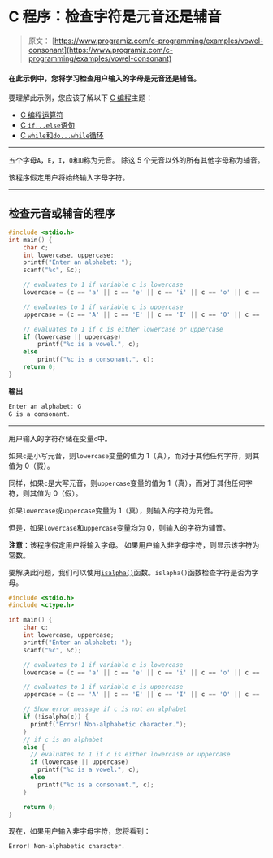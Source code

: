 # C 程序：检查字符是元音还是辅音

> 原文： [https://www.programiz.com/c-programming/examples/vowel-consonant](https://www.programiz.com/c-programming/examples/vowel-consonant)

#### 在此示例中，您将学习检查用户输入的字母是元音还是辅音。

要理解此示例，您应该了解以下 [C 编程](/c-programming "C tutorial")主题：

*   [C 编程运算符](/c-programming/c-operators)
*   [C `if...else`语句](/c-programming/c-if-else-statement)
*   [C `while`和`do...while`循环](/c-programming/c-do-while-loops)

* * *

五个字母`A`，`E`，`I`，`O`和`U`称为元音。 除这 5 个元音以外的所有其他字母称为辅音。

该程序假定用户将始终输入字母字符。

* * *

## 检查元音或辅音的程序

```c
#include <stdio.h>
int main() {
    char c;
    int lowercase, uppercase;
    printf("Enter an alphabet: ");
    scanf("%c", &c);

    // evaluates to 1 if variable c is lowercase
    lowercase = (c == 'a' || c == 'e' || c == 'i' || c == 'o' || c == 'u');

    // evaluates to 1 if variable c is uppercase
    uppercase = (c == 'A' || c == 'E' || c == 'I' || c == 'O' || c == 'U');

    // evaluates to 1 if c is either lowercase or uppercase
    if (lowercase || uppercase)
        printf("%c is a vowel.", c);
    else
        printf("%c is a consonant.", c);
    return 0;
} 
```

**输出**

```c
Enter an alphabet: G
G is a consonant. 
```

* * *

用户输入的字符存储在变量`c`中。

如果`c`是小写元音，则`lowercase`变量的值为 1（真），而对于其他任何字符，则其值为 0（假）。

同样，如果`c`是大写元音，则`uppercase`变量的值为 1（真），而对于其他任何字符，则其值为 0（假）。

如果`lowercase`或`uppercase`变量为 1（真），则输入的字符为元音。

但是，如果`lowercase`和`uppercase`变量均为 0，则输入的字符为辅音。

**注意**：该程序假定用户将输入字母。 如果用户输入非字母字符，则显示该字符为常数。

要解决此问题，我们可以使用[`isalpha()`](/c-programming/library-function/ctype.h/isalpha "C isalpha() Function")函数。`islapha()`函数检查字符是否为字母。

```c
#include <stdio.h>
#include <ctype.h>

int main() {
    char c;
    int lowercase, uppercase;
    printf("Enter an alphabet: ");
    scanf("%c", &c);

    // evaluates to 1 if variable c is lowercase
    lowercase = (c == 'a' || c == 'e' || c == 'i' || c == 'o' || c == 'u');

    // evaluates to 1 if variable c is uppercase
    uppercase = (c == 'A' || c == 'E' || c == 'I' || c == 'O' || c == 'U');

    // Show error message if c is not an alphabet
    if (!isalpha(c)) {
      printf("Error! Non-alphabetic character.");
    }
    // if c is an alphabet
    else {
      // evaluates to 1 if c is either lowercase or uppercase
      if (lowercase || uppercase)
        printf("%c is a vowel.", c);
      else
        printf("%c is a consonant.", c);
    }

    return 0;
}
```

现在，如果用户输入非字母字符，您将看到：

```c
Error! Non-alphabetic character.
```